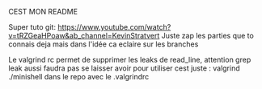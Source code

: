 CEST MON README

Super tuto git: https://www.youtube.com/watch?v=tRZGeaHPoaw&ab_channel=KevinStratvert
Juste zap les parties que to connais deja mais dans l'idée ca eclaire sur les branches

Le valgrind rc permet de supprimer les leaks de read_line, attention grep leak aussi faudra pas se laisser avoir
pour utiliser cest juste : valgrind ./minishell dans le repo avec le .valgrindrc

